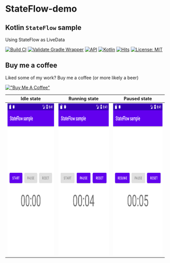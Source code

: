 # StateFlow-demo
## Kotlin `StateFlow` sample
Using StateFlow as LiveData

[![Build CI](https://github.com/Kotlin-Android-Open-Source/StateFlow-demo/actions/workflows/build.yml/badge.svg)](https://github.com/Kotlin-Android-Open-Source/StateFlow-demo/actions/workflows/build.yml)
[![Validate Gradle Wrapper](https://github.com/Kotlin-Android-Open-Source/StateFlow-demo/actions/workflows/gradle-wrapper-validation.yml/badge.svg)](https://github.com/Kotlin-Android-Open-Source/StateFlow-demo/actions/workflows/gradle-wrapper-validation.yml)
[![API](https://img.shields.io/badge/API-23%2B-brightgreen.svg?style=flat)](https://android-arsenal.com/api?level=23)
[![Kotlin](https://img.shields.io/badge/kotlin-1.6.10-orange.svg?logo=kotlin)](http://kotlinlang.org)
[![Hits](https://hits.seeyoufarm.com/api/count/incr/badge.svg?url=https%3A%2F%2Fgithub.com%2FKotlin-Android-Open-Source%2FStateFlow-demo&count_bg=%2379C83D&title_bg=%23555555&icon=&icon_color=%23E7E7E7&title=hits&edge_flat=false)](https://hits.seeyoufarm.com)
[![License: MIT](https://img.shields.io/badge/License-MIT-purple.svg)](https://opensource.org/licenses/MIT)


## Buy me a coffee
Liked some of my work? Buy me a coffee (or more likely a beer)

[!["Buy Me A Coffee"](https://cdn.buymeacoffee.com/buttons/default-orange.png)](https://www.buymeacoffee.com/hoc081098)


| Idle state | Running state | Paused state |
| --------------- | ---------------- | ------------ |
| <img src="Screenshot_01.png" height="480" /> | <img src="Screenshot_02.png" height="480"> | <img src="Screenshot_03.png" height="480"> |
